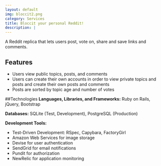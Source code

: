```yaml
---
layout: default
img: bloccit2.png
category: Services
title: Bloccit your personal Reddit!
description: |
---
```

A Reddit replica that lets users post, vote on, share and save links and comments.

## Features
* Users view public topics, posts, and comments
* Users can create their own accounts in order to view private topics and posts and create their own posts and comments
* Posts are sorted by topic age and number of votes

##Technologies
**Languages, Libraries, and Frameworks:** Ruby on Rails, jQuery, Bootstrap

**Databases:** SQLite (Test, Development), PostgreSQL (Production)

**Development Tools:** 

* Test-Driven Development: RSpec, Capybara, FactoryGirl
* Amazon Web Services for image storage
* Devise for user authentication
* SendGrid for email notifications
* Pundit for authorization
* NewRelic for application monitoring  
